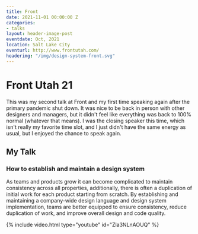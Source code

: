 ```yaml
---
title: Front
date: 2021-11-01 00:00:00 Z
categories:
- talks
layout: header-image-post
eventdate: Oct, 2021
location: Salt Lake City
eventurl: http://www.frontutah.com/
headerimg: "/img/design-system-front.svg"
---
```


# Front Utah 21

This was my second talk at Front and my first time speaking again after the primary pandemic shut down. It was nice to be back in person with other designers and managers, but it didn't feel like everything was back to 100% normal (whatever that means). I was the closing speaker this time, which isn't really my favorite time slot, and I just didn't have the same energy as usual, but I enjoyed the chance to speak again.

## My Talk

### How to establish and maintain a design system

As teams and products grow it can become complicated to maintain consistency across all properties, additionally, there is often a duplication of initial work for each product starting from scratch. By establishing and maintaining a company-wide design language and design system implementation, teams are better equipped to ensure consistency, reduce duplication of work, and improve overall design and code quality.

{% include video.html type="youtube" id="Zla3NLnAOUQ" %}
